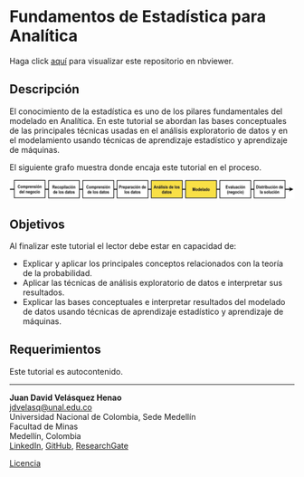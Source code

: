 # Fundamentos de Estadística para Analítica

Haga click [aquí](http://nbviewer.jupyter.org/github/jdvelasq/statistics-for-analytics/tree/master/)
para visualizar este repositorio en nbviewer.

## Descripción

El conocimiento de la estadística es uno de los pilares fundamentales del modelado en Analítica. En este tutorial se abordan las bases conceptuales de las principales técnicas usadas en el análisis exploratorio de datos y en el modelamiento usando técnicas de aprendizaje estadístico y aprendizaje de máquinas.

El siguiente grafo muestra donde encaja este tutorial en el proceso.

![readme-R-ETL](images/readme-stats.jpg)

## Objetivos

Al finalizar este tutorial el lector debe estar en capacidad de:

* Explicar y aplicar los principales conceptos relacionados con la teoría de la probabilidad.
* Aplicar las técnicas de análisis exploratorio de datos e interpretar sus resultados.
* Explicar las bases conceptuales e interpretar resultados del modelado de datos usando técnicas de aprendizaje estadístico y aprendizaje de máquinas.  

## Requerimientos

Este tutorial es autocontenido.

---

**Juan David Velásquez Henao**    
jdvelasq@unal.edu.co  
Universidad Nacional de Colombia, Sede Medellín  
Facultad de Minas  
Medellín, Colombia  
[LinkedIn](https://co.linkedin.com/in/juan-david-velásquez-henao-94078979), [GitHub](https://github.com/jdvelasq), [ResearchGate](https://www.researchgate.net/profile/Juan_Velasquez8)


[Licencia](https://github.com/jdvelasq/statistics-for-analytics/tree/master/LICENSE)